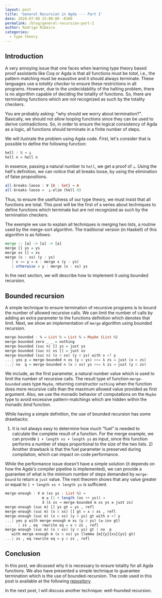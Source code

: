 ```yaml
---
layout: post
title: 'General Recursion in Agda --- Part I'
date: 2020-07-08 15:00:00 -0300
permalink: /blog/general-recursion-part-I
author: Rodrigo Ribeiro
categories:
  - type theory
---
```


## Introduction

A very annoying issue that one faces when learning type theory based proof assistants like Coq
or Agda is  that all functions must be *total*, i.e., the pattern matching must be exaustive 
and it should always terminate. These languages use a *totality checker* to ensure these 
restrictions in all programs. However, due to the undecidability of the halting problem, there 
is no algorithm capable of deciding the totality of functions. So, there are terminating functions
which are not recognized as such by the totality checkers. 

You are probably asking: "why should we worry about termination?". Basically, we should not 
allow looping 
functions since they can be used to derive contradictions. So, in order to ensure the logical 
consistency of Agda as a logic, all functions should terminate in a finite number of steps. 

We will ilustrate the problem using Agda code. First, let's consider that is possible to define 
the following function:

```haskell
hell : ℕ → ⊥
hell n = hell n
```

In essence, passing a natural number to `hell`, we get a proof of `⊥`. Using the hell's 
definition, we can notice that all breaks loose, by using the elimination of false propositions.

```haskell
all-breaks-loose : ∀ {A : Set} → A
all-breaks-loose =  ⊥-elim (hell 0)
```

Thus, to ensure the uselfulness of our type theory, we must insist that all functions are total. 
This post will be the first of a series about techniques to define functions which 
terminate but are not recognized as such by the termination checkers.

The exemple we use to explain all techniques is merging two lists, a routine used by the 
merge-sort algorithm. The traditional version (in Haskell) of this algorithm is as follows:

```haskell
merge :: [a] -> [a] -> [a]
merge [] ys = ys
merge xs [] = xs
merge (x : xs) (y : ys) 
   | x <= y = x : merge x (y : ys)
   | otherwise = y : merge (x : xs) ys
```

In the next section, we will describe how to implement it using bounded recursion.

## Bounded recursion

A simple technique to ensure termination of recursive programs is to bound the number of allowed 
recursive calls. We can limit the number of calls by adding an extra parameter 
to the functions definition which denotes that limit. Next, we show an implementation of 
`merge` algorithm using bounded recursion.

```haskell
merge-bounded : ℕ → List ℕ → List ℕ → Maybe (List ℕ)
merge-bounded zero _ _ = nothing
merge-bounded (suc n) [] ys = just ys
merge-bounded (suc n) xs [] = just xs
merge-bounded (suc n) (x ∷ xs) (y ∷ ys) with x <? y
...| yes p = merge-bounded n xs (y ∷ ys) >>= λ zs → just (x ∷ zs)
...| no  q = merge-bounded n (x ∷ xs) ys >>= λ zs → just (y ∷ zs)
```

We include, as the first parameter, a natural number value which is used to limit the 
number of recursive calls. The result type of function `merge-bounded` uses type `Maybe`,
returning constructor `nothing` when the function does more recursive calls than the maximum
allowed value provided as first argument. Also, we use the monadic behavior of computations on
the `Maybe` type to avoid excessive pattern-matchings which are hidden within the monadic _bind_ 
function.

While having a simple definition, the use of bounded recursion has some drawbacks: 
1) It is not always easy to determine how much “fuel” is needed to calculate the 
complete result of a function. For the merge example, we can provide
`1 + length xs + length ys` as input, since this function performs a number 
of steps proportional to the size of the two lists. 2) Another drawback is 
that the fuel parameter is preserved during compilation, which can impact on 
code performance.

While the performance issue doesn't have a simple solution (it depends on how the Agda's compiler
pipeline is implemented), we can provide a guarantee of what is the mininum number of steps 
demanded by `merge-bound` to return a `just` value. The next theorem shows that any value greater
or equal to `1 + length xs + length ys` is sufficient. 

```haskell
merge-enough : ∀ m (xs ys : List ℕ) →
                 m ≥ (1 + length (xs ++ ys)) →
                 ∃ (λ zs → merge-bounded m xs ys ≡ just zs)
merge-enough (suc m) [] ys gt = ys , refl
merge-enough (suc m) (x ∷ xs) [] gt = x ∷ xs , refl
merge-enough (suc m) (x ∷ xs) (y ∷ ys) gt with x <? y
...| yes p with merge-enough m xs (y ∷ ys) (≥-inv gt)
...   | zs , eq  rewrite eq = x ∷ zs , refl
merge-enough (suc m) (x ∷ xs) (y ∷ ys) gt | no  p 
   with merge-enough m (x ∷ xs) ys (lemma {m}{y}{xs}{ys} gt)
...| zs , eq rewrite eq = y ∷ zs , refl
```

## Conclusion

In this post, we dicussed why it is necessary to ensure totality for all Agda functions. We also
have presented a simple technique to guarantee termination which is the use of bounded-recursion.
The code used in this post is available at the following 
[repository](https://github.com/lives-group/general-recursion).

In the next post, I will discuss another technique: well-founded recursion.

